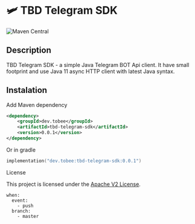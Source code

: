 # 🛩 TBD Telegram SDK

![Maven Central](https://img.shields.io/maven-central/v/dev.tobee/tbd-telegram-sdk?style=flat-square)

## Description

TBD Telegram SDK - a simple Java Telegram BOT Api client. It have small footprint and use Java 11 async HTTP client 
with latest Java syntax.

## Instalation

Add Maven dependency

```xml
<dependency>
    <groupId>dev.tobee</groupId>
    <artifactId>tbd-telegram-sdk</artifactId>
    <version>0.0.1</version>
</dependency>
```

Or in gradle 

```kotlin
implementation("dev.tobee:tbd-telegram-sdk:0.0.1")
```

License

This project is licensed under the [Apache V2 License](LICENSE).

    when:
      event:
        - push
      branch:
        - master
